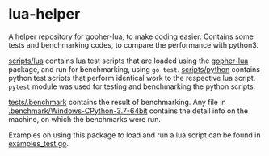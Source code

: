 # lua-helper

A helper repository for gopher-lua, to make coding easier. Contains some tests
and benchmarking codes, to compare the performance with python3.

[scripts/lua](lua/tests/scripts/lua) contains lua test scripts that are loaded
using the [gopher-lua](https://github.com/n-is/gopher-lua) package, and run for
benchmarking, using `go test`.
[scripts/python](lua/tests/scripts/python) contains python test scripts that
perform identical work to the respective lua script. `pytest` module was used
for testing and benchmarking the python scripts.

[tests/.benchmark](lua/tests/.benchmark) contains the result of benchmarking.
Any file in [.benchmark/Windows-CPython-3.7-64bit](lua/tests/.benchmark/Windows-CPython-3.7-64bit)
contains the detail info on the machine, on which the benchmarks were run.

Examples on using this package to load and run a lua script can be found in
[examples_test.go](lua/examples_test.go).
